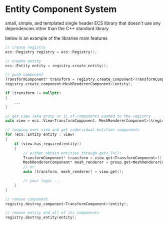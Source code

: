 # Entity Component System

small, simple, and templated single header ECS library that doesn't use any dependencies other
than the C++ standard library

below is an example of the libraries main features

```cpp
// create registry
ecs::Registry registry = ecs::Registry();

// create entity
ecs::Entity entity = registry.create_entity();

// push component
TransformComponent* transform = registry.create_component<TransformComponent>(entity);
registry.create_component<MeshRendererComponent>(entity);

if (transform != nullptr) 
{
    ...
}

// get view (aka group or 1) of components pushed to the registry
auto view = ecs::View<TransformComponent, MeshRendererComponent>(&registry);

// looping over view and get indervidual entities components
for (ecs::Entity entity : view) 
{
    if (view.has_required(entity)) 
    {
        // either obtain entities through get<_T>():
        TransformComponent* transform = view.get<TransformComponent>();
        MeshRendererComponent* mesh_renderer = group.get<MeshRendererComponent>();
        // or
        auto [transform, mesh_renderer] = view.get();

        // your logic ...
    }
}

// remove component
registry.destroy_component<TransformComponent>(entity);

// remove entity and all of its components
registry.destroy_entity(entity);
```

